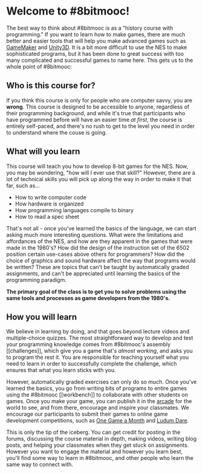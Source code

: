 Welcome to #8bitmooc!
=====================
The best way to think about #8bitmooc is as a "history course with programming."
If you want to learn how to make games, there are much better and easier tools
that will help you make advanced games such as [GameMaker](http://yoyogames.com)
and [Unity3D](http://unity3d.com). It is a bit more difficult to use the NES
to make sophisticated programs, but it has been done to great success with too
many complicated and successful games to name here. This gets us to the whole
point of #8bitmooc:


Who is this course for?
-----------------------
If you think this course is only for people who are computer savvy, you are
**wrong**. This course is designed to be accessible to anyone, regardless of
their programming background, and while it's true that participants who have
programmed before will have an easier time *at first*, the course is entirely
self-paced, and there's no rush to get to the level you need in order to
understand where the couse is going.


What will you learn
-------------------
This course will teach you how to develop 8-bit games for the NES. Now, you
may be wondering, "how will I ever use that skill?" However, there are a lot
of technical skills you will pick up along the way in order to make it that
far, such as...

 * How to write computer code
 * How hardware is organized
 * How programming languages compile to binary
 * How to read a spec sheet

That's not all - once you've learned the basics of the language, we can start
asking much more interesting questions. What were the limitations and affordances
of the NES, and how are they apparent in the games that were made in the 1980's?
How did the design of the instruction set of the 6502 position certain use-cases
above others for programmers? How did the choice of graphics and sound hardware
affect the way that programs would be written? These are topics that can't be
taught by automatically graded assignments, and can't be appreciated until
learning the basics of the programming paradigm.

**The primary goal of the class is to get you to solve problems using the same
tools and processes as game developers from the 1980's.**


How you will learn
------------------
We believe in learning by doing, and that goes beyond lecture videos and
multiple-choice quizzes. The most straightforward way to develop and test
your programming knowledge comes from #8bitmooc's assembly [[challenges]], which
give you a game that's *almost working*, and asks you to program the rest it.
You are responsible for teaching yourself what you need to learn in order to
successfully complete the challenge, which ensures that what you learn sticks
with you.

However, automatically graded exercises can only do so much. Once you've learned
the basics, you go from writing bits of programs to entire games using the #8bitmooc
[[workbench]] to collaborate with other students on games. Once you make your
game, you can publish it in the [arcade](/arcade/) for the world to see, and
from there, encourage and inspire your classmates. We encourage our participants
to submit their games to online game development competitions, such as
[One Game a Month](http://onegameamonth.com) and [Ludum Dare](http://ludumdare.com).

This is only the tip of the iceberg. You can get credit for posting in the
forums, discussing the course material in depth, making videos, writing blog
posts, and helping your classmates when they get stuck on assignments. However
you want to engage the material and however you learn best, you'll find some
way to learn in #8bitmooc, and other people who learn the same way to connect
with.

